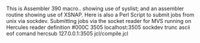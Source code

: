This is Assembler 390 macro..  showing use of syslist;  and an assembler routine showing use of XSNAP. 
Here is also a Perl Script to submit jobs from unix via sockdev.
 Submitting jobs via the socket reader for MVS running on Hercules
 reader definition #000C 3505 localhost:3505 sockdev trunc ascii eof
 comand hercsub 127.0.0.1:3505 jcl/compile.jcl
